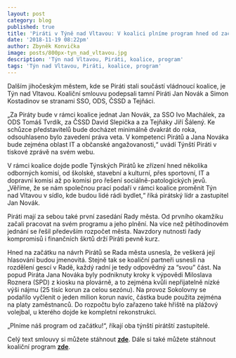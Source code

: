 ```yaml
---
layout: post
category: blog
published: true
title: 'Piráti v Týně nad Vltavou: V koalici plníme program hned od začátku'
date: '2018-11-19 08:22pm'
author: Zbyněk Konvička
image: posts/800px-tyn_nad_vltavou.jpg
description: 'Týn nad Vltavou, Piráti, koalice, program'
tags: 'Týn nad Vltavou, Piráti, koalice, program'
---
```

Dalším jihočeským městem, kde se Piráti stali součástí vládnoucí koalice, je Týn nad Vltavou. Koaliční smlouvu podepsali tamní Piráti Jan Novák a Simon Kostadinov se stranami SSO, ODS, ČSSD a Tejňáci.

„Za Piráty bude v rámci koalice jednat Jan Novák, za SSO Ivo Machálek, za ODS Tomáš Tvrdík, za ČSSD David Slepička a za Tejňáky Jiří Šálený. Ke schůzce představitelů bude docházet minimálně dvakrát do roka, odsouhlaseno bylo zavedení práva veta. V kompetenci Pirátů a Jana Nováka bude zejména oblast IT a občanské angažovanosti,“ uvádí Týnští Piráti v tiskové zprávě na svém webu.

V rámci koalice dojde podle Týnských Pirátů ke zřízení hned několika odborných komisí, od školské, stavební a kulturní, přes sportovní, IT a dopravní komisi až po komisi pro řešení sociálně-patologických jevů. „Věříme, že se nám společnou prací podaří v rámci koalice proměnit Týn nad Vltavou v sídlo, kde budou lidé rádi bydlet,“ říká pirátský lídr a zastupitel Jan Novák.

Piráti mají za sebou také první zasedání Rady města. Od prvního okamžiku začali pracovat na svém programu a jeho plnění. Na více než pětihodinovém jednání se řešil především rozpočet města. Navzdory nutnosti řady kompromisů i finančních škrtů drží Piráti pevně kurz.

Hned na začátku na návrh Pirátů se Rada města usnesla, že veškerá její hlasování budou jmenovitá. Stejně tak se koaliční partneři usnesli na rozdělení gescí v Radě, každý radní je tedy odpovědný za “svou” část. Na popud Piráta Jana Nováka byly podniknuty kroky k výpovědi Miloslava Roznera (SPD) z kiosku na plovárně, a to zejména kvůli nepřijatelně nízké výši nájmu (25 tisíc korun za celou sezónu). Na provoz Sokolovny se podařilo vyčlenit o jeden milion korun navíc, částka bude použita zejména na platy zaměstnanců. Do rozpočtu bylo zařazeno také hřiště na plážový volejbal, u kterého dojde ke kompletní rekonstrukci.

„Plníme náš program od začátku!“, říkají oba týnští pirátští zastupitelé.

Celý text smlouvy si můžete stáhnout [**zde**](https://tyn.pirati.cz/assets/KS.pdf). Dále si také můžete stáhnout koaliční program [**zde**](https://tyn.pirati.cz/assets/KP.pdf).
